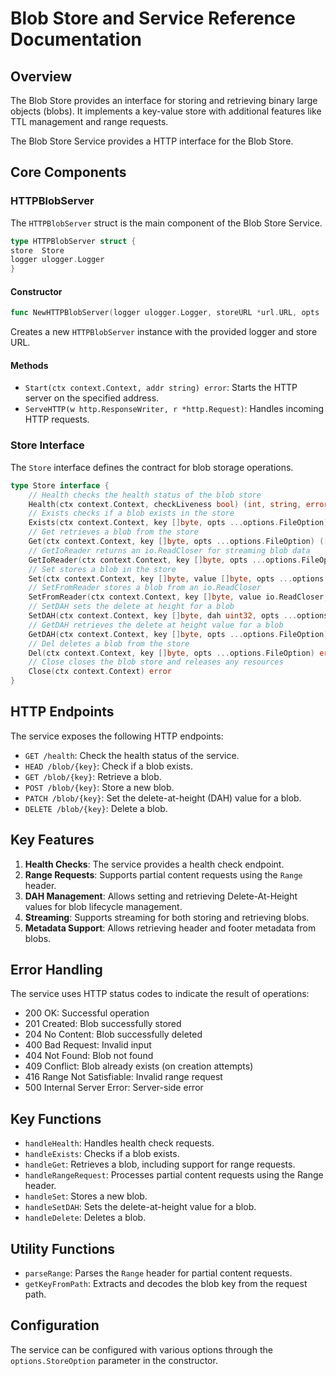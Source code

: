 # Blob Store and Service Reference Documentation

## Overview

The Blob Store provides an interface for storing and retrieving binary large objects (blobs). It implements a key-value store with additional features like TTL management and range requests.

The Blob Store Service provides a HTTP interface for the Blob Store.

## Core Components

### HTTPBlobServer

The `HTTPBlobServer` struct is the main component of the Blob Store Service.

```go
type HTTPBlobServer struct {
store  Store
logger ulogger.Logger
}
```

#### Constructor

```go
func NewHTTPBlobServer(logger ulogger.Logger, storeURL *url.URL, opts ...options.StoreOption) (*HTTPBlobServer, error)
```

Creates a new `HTTPBlobServer` instance with the provided logger and store URL.

#### Methods

- `Start(ctx context.Context, addr string) error`: Starts the HTTP server on the specified address.
- `ServeHTTP(w http.ResponseWriter, r *http.Request)`: Handles incoming HTTP requests.

### Store Interface

The `Store` interface defines the contract for blob storage operations.

```go
type Store interface {
    // Health checks the health status of the blob store
    Health(ctx context.Context, checkLiveness bool) (int, string, error)
    // Exists checks if a blob exists in the store
    Exists(ctx context.Context, key []byte, opts ...options.FileOption) (bool, error)
    // Get retrieves a blob from the store
    Get(ctx context.Context, key []byte, opts ...options.FileOption) ([]byte, error)
    // GetIoReader returns an io.ReadCloser for streaming blob data
    GetIoReader(ctx context.Context, key []byte, opts ...options.FileOption) (io.ReadCloser, error)
    // Set stores a blob in the store
    Set(ctx context.Context, key []byte, value []byte, opts ...options.FileOption) error
    // SetFromReader stores a blob from an io.ReadCloser
    SetFromReader(ctx context.Context, key []byte, value io.ReadCloser, opts ...options.FileOption) error
    // SetDAH sets the delete at height for a blob
    SetDAH(ctx context.Context, key []byte, dah uint32, opts ...options.FileOption) error
    // GetDAH retrieves the delete at height value for a blob
    GetDAH(ctx context.Context, key []byte, opts ...options.FileOption) (uint32, error)
    // Del deletes a blob from the store
    Del(ctx context.Context, key []byte, opts ...options.FileOption) error
    // Close closes the blob store and releases any resources
    Close(ctx context.Context) error
}
```

## HTTP Endpoints

The service exposes the following HTTP endpoints:

- `GET /health`: Check the health status of the service.
- `HEAD /blob/{key}`: Check if a blob exists.
- `GET /blob/{key}`: Retrieve a blob.
- `POST /blob/{key}`: Store a new blob.
- `PATCH /blob/{key}`: Set the delete-at-height (DAH) value for a blob.
- `DELETE /blob/{key}`: Delete a blob.

## Key Features

1. **Health Checks**: The service provides a health check endpoint.
2. **Range Requests**: Supports partial content requests using the `Range` header.
3. **DAH Management**: Allows setting and retrieving Delete-At-Height values for blob lifecycle management.
4. **Streaming**: Supports streaming for both storing and retrieving blobs.
5. **Metadata Support**: Allows retrieving header and footer metadata from blobs.

## Error Handling

The service uses HTTP status codes to indicate the result of operations:

- 200 OK: Successful operation
- 201 Created: Blob successfully stored
- 204 No Content: Blob successfully deleted
- 400 Bad Request: Invalid input
- 404 Not Found: Blob not found
- 409 Conflict: Blob already exists (on creation attempts)
- 416 Range Not Satisfiable: Invalid range request
- 500 Internal Server Error: Server-side error

## Key Functions

- `handleHealth`: Handles health check requests.
- `handleExists`: Checks if a blob exists.
- `handleGet`: Retrieves a blob, including support for range requests.
- `handleRangeRequest`: Processes partial content requests using the Range header.
- `handleSet`: Stores a new blob.
- `handleSetDAH`: Sets the delete-at-height value for a blob.
- `handleDelete`: Deletes a blob.

## Utility Functions

- `parseRange`: Parses the `Range` header for partial content requests.
- `getKeyFromPath`: Extracts and decodes the blob key from the request path.

## Configuration

The service can be configured with various options through the `options.StoreOption` parameter in the constructor.

